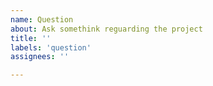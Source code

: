 ```yaml
---
name: Question
about: Ask somethink reguarding the project
title: ''
labels: 'question'
assignees: ''

---
```

